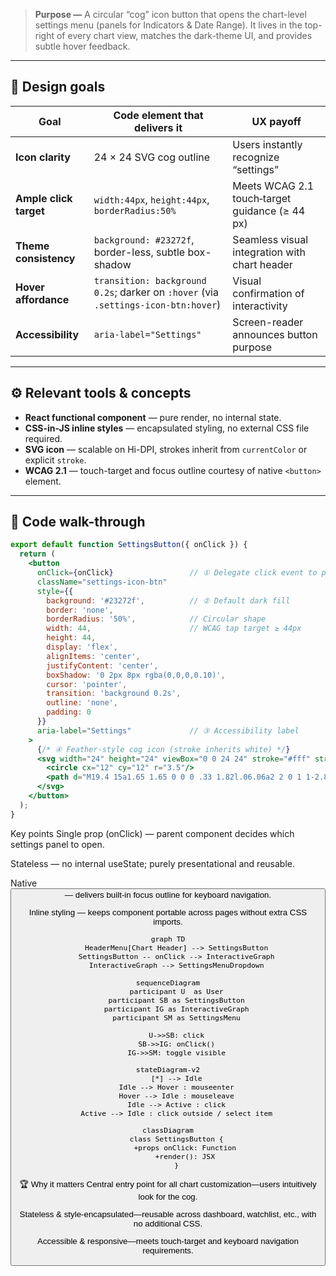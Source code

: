 > **Purpose —** A circular “cog” icon button that opens the chart-level settings menu (panels for Indicators & Date Range). It lives in the top-right of every chart view, matches the dark-theme UI, and provides subtle hover feedback.

---

## 🎯 Design goals

| Goal                         | Code element that delivers it                                         | UX payoff                                                    |
|------------------------------|----------------------------------------------------------------------|--------------------------------------------------------------|
| **Icon clarity**             | 24 × 24 SVG cog outline                                             | Users instantly recognize “settings”                         |
| **Ample click target**       | `width:44px`, `height:44px`, `borderRadius:50%`                     | Meets WCAG 2.1 touch‐target guidance (≥ 44 px)               |
| **Theme consistency**        | `background: #23272f`, border-less, subtle box-shadow               | Seamless visual integration with chart header               |
| **Hover affordance**         | `transition: background 0.2s`; darker on `:hover` (via `.settings-icon-btn:hover`) | Visual confirmation of interactivity                         |
| **Accessibility**            | `aria-label="Settings"`                                             | Screen-reader announces button purpose                       |

---

## ⚙️ Relevant tools & concepts

- **React functional component** — pure render, no internal state.  
- **CSS-in-JS inline styles** — encapsulated styling, no external CSS file required.  
- **SVG icon** — scalable on Hi-DPI, strokes inherit from `currentColor` or explicit `stroke`.  
- **WCAG 2.1** — touch-target and focus outline courtesy of native `<button>` element.

---

## 🧮 Code walk-through

```jsx
export default function SettingsButton({ onClick }) {
  return (
    <button
      onClick={onClick}                 // ① Delegate click event to parent
      className="settings-icon-btn"
      style={{
        background: '#23272f',          // ② Default dark fill
        border: 'none',
        borderRadius: '50%',            // Circular shape
        width: 44,                      // WCAG tap target ≥ 44px
        height: 44,
        display: 'flex',
        alignItems: 'center',
        justifyContent: 'center',
        boxShadow: '0 2px 8px rgba(0,0,0,0.10)',
        cursor: 'pointer',
        transition: 'background 0.2s',
        outline: 'none',
        padding: 0
      }}
      aria-label="Settings"             // ③ Accessibility label
    >
      {/* ④ Feather-style cog icon (stroke inherits white) */}
      <svg width="24" height="24" viewBox="0 0 24 24" stroke="#fff" strokeWidth="2" fill="none">
        <circle cx="12" cy="12" r="3.5"/>
        <path d="M19.4 15a1.65 1.65 0 0 0 .33 1.82l.06.06a2 2 0 1 1-2.83 2.83l-.06-.06A1.65 1.65 0 0 0 15 19.4a1.65 1.65 0 0 0-1.5 1.1V21a2 2 0 1 1-4 0v-.09A1.65 1.65 0 0 0 9 19.4a1.65 1.65 0 0 0-1.82-.33l-.06.06a2 2 0 1 1-2.83-2.83l.06-.06A1.65 1.65 0 0 0 4.6 15a1.65 1.65 0 0 0-1.1-1.5H3a2 2 0 1 1 0-4h.09A1.65 1.65 0 0 0 4.6 9a1.65 1.65 0 0 0-.33-1.82l-.06-.06a2 2 0 1 1 2.83-2.83l.06.06A1.65 1.65 0 0 0 9 4.6c.2-.08.41-.13.62-.16V3a2 2 0 1 1 4 0v.09c.21.03.42.08.62.16a1.65 1.65 0 0 0 1.82.33l.06-.06a2 2 0 1 1 2.83 2.83l-.06.06A1.65 1.65 0 0 0 19.4 9c.08.2.13.41.16.62H21a2 2 0 1 1 0 4h-.09c-.03.21-.08.42-.16.62z"/>
      </svg>
    </button>
  );
}
```
Key points
Single prop (onClick) — parent component decides which settings panel to open.

Stateless — no internal useState; purely presentational and reusable.

Native <button> — delivers built-in focus outline for keyboard navigation.

Inline styling — keeps component portable across pages without extra CSS imports.


```mermaid
graph TD
    HeaderMenu[Chart Header] --> SettingsButton
    SettingsButton -- onClick --> InteractiveGraph
    InteractiveGraph --> SettingsMenuDropdown
```
```mermaid
sequenceDiagram
    participant U  as User
    participant SB as SettingsButton
    participant IG as InteractiveGraph
    participant SM as SettingsMenu

    U->>SB: click
    SB->>IG: onClick()
    IG->>SM: toggle visible
```
```mermaid
stateDiagram-v2
    [*] --> Idle
    Idle --> Hover : mouseenter
    Hover --> Idle : mouseleave
    Idle --> Active : click
    Active --> Idle : click outside / select item
```
```mermaid
classDiagram
    class SettingsButton {
        +props onClick: Function
        +render(): JSX
    }
```

🏆 Why it matters
Central entry point for all chart customization—users intuitively look for the cog.

Stateless & style-encapsulated—reusable across dashboard, watchlist, etc., with no additional CSS.

Accessible & responsive—meets touch-target and keyboard navigation requirements.

